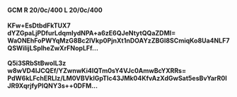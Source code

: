 #### GCM R 20/0c/400 L 20/0c/400
**KFw+EsDtbdFkTUX7**<br/>**dYZGpaLjPDfurLdqmIydNPA+a6zE6QJeNtytQQaZDMI=**<br/>**WaONEhFoPWYqMzG8Bc2lVkp0PjnXt1nDOAYzZBGl8SCmiqKo8Ua4NLF7QSWiIijLSplheZwXrFNopLFf...**<br/><br/>
**Q5i3SRbStBwoIL3z**<br/>**w8wVD4lJCQEf/YZwnwKi4IQTm0sY4VJc0AmwBcYXRRs=**<br/>**PdW6kLFchERLlz/LM0VBVklGpTIc43JMk04KfvAzXdGwSat5esBvYarR0lJR9XqrjfyPIQNY3s++0DFM...**